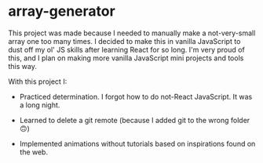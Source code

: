 # array-generator

This project was made because I needed to manually make a not-very-small array one too many times. 
I decided to make this in vanilla JavaScript to dust off my ol' JS skills after learning React for so long.
I'm very proud of this, and I plan on making more vanilla JavaScript mini projects and tools this way.

With this project I:

- Practiced determination. I forgot how to do not-React JavaScript. It was a long night.

- Learned to delete a git remote (because I added git to the wrong folder🙃)

- Implemented animations without tutorials based on inspirations found on the web.
